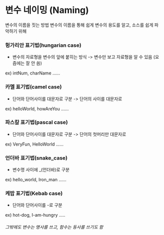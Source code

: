# 변수 네이밍 (Naming)

변수의 이름을 짓는 방법
변수의 이름을 통해 쉽게 변수의 용도를 알고, 소스를 쉽게 파악하기 위해

### 헝가리안 표기법(hungarian case)

- 변수의 자료형을 변수의 앞에 붙히는 방식 -> 변수만 보고 자료형을 알 수 있음 (요즘에는 잘 안 씀)

ex) intNum, charName ......

### 카멜 표기법(camel case)

- 단어와 단어사이를 대문자로 구분 -> 단어의 사이를 대문자로

ex) helloWorld, howAreYou ......

### 파스칼 표기법(pascal case)

- 단어와 단어사이를 대문자로 구분 -> 단어의 첫머리만 대문자로

ex) VeryFun, HelloWorld ......

### 언더바 표기법(snake_case)

- 변수명 사이에 _(언더바)로 구분

ex) hello_world, Iron_man ......

### **케밥 표기법(Kebab case)**

- 단어와 단어사이를 -로 구분

ex) hot-dog, I-am-hungry .....

###### 그밖에도 변수는 명사를 쓰고, 함수는 동사를 쓰기도 함